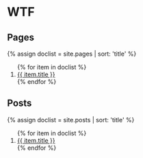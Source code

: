 # WTF

## Pages

{% assign doclist = site.pages | sort: 'title' %}
<ol>
{% for item in doclist %}
    <li><a href="{{ item.url }}">{{ item.title }}</a></li>
{% endfor %}
</ol>

## Posts

{% assign doclist = site.posts | sort: 'title' %}
<ol>
{% for item in doclist %}
    <li><a href="{{ item.url }}">{{ item.title }}</a></li>
{% endfor %}
</ol>
